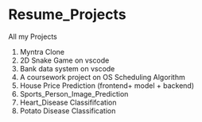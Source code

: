 # Resume_Projects
All my Projects

1. Myntra Clone 
2. 2D Snake Game on vscode
3. Bank data system on vscode
4. A coursework project on OS Scheduling Algorithm
5. House Price Prediction (frontend+ model + backend)
6. Sports_Person_Image_Prediction
7. Heart_Disease Classififcation
8. Potato Disease Classification 




